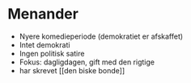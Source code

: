 # Menander
- Nyere komedieperiode (demokratiet er afskaffet)
- Intet demokrati
- Ingen politisk satire
- Fokus: dagligdagen, gift med den rigtige
- har skrevet [[den biske bonde]]